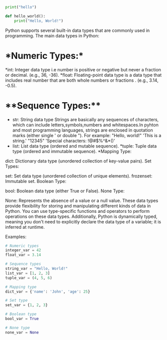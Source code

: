 ```python
print("hello")
```



```python
def hello_world():
    print("Hello, World!")
```

Python supports several built-in data types that are commonly used in programming. 
The main data types in Python:

# \*Numeric Types:\*
*int: Integer data type i.e number is positive or negative but never a fraction or decimal. 
(e.g., 36, -36).
*float: Floating-point data type is a data type that includes real number that are both whole numbers or fractions .
(e.g., 3.14, -0.5).

# **\*\*Sequence Types:\*\***
* str: String data type
Strings are basically any sequences of characters, which can include letters,symbols,numbers and whitespaces.In pyhton and most programming languages, strings are enclosed in quotation marks (either single ' or double "). 
For example:
"Hello, world!"
'This is a string.'
"12345"
'Special characters: !@#$%^&*()'
* list: List data type (ordered and mutable sequence).
*tuple: Tuple data type (ordered and immutable sequence).
*Mapping Type:

dict: Dictionary data type (unordered collection of key-value pairs).
Set Types:

set: Set data type (unordered collection of unique elements).
frozenset: Immutable set.
Boolean Type:

bool: Boolean data type (either True or False).
None Type:

None: Represents the absence of a value or a null value.
These data types provide flexibility for storing and manipulating different kinds of data in Python. You can use type-specific functions and operators to perform operations on these data types. Additionally, Python is dynamically typed, meaning you don't need to explicitly declare the data type of a variable; it is inferred at runtime.

Examples:
```python
# Numeric types
integer_var = 42
float_var = 3.14

# Sequence types
string_var = "Hello, World!"
list_var = [1, 2, 3]
tuple_var = (4, 5, 6)

# Mapping type
dict_var = {'name': 'John', 'age': 25}

# Set type
set_var = {1, 2, 3}

# Boolean type
bool_var = True

# None type
none_var = None
```
